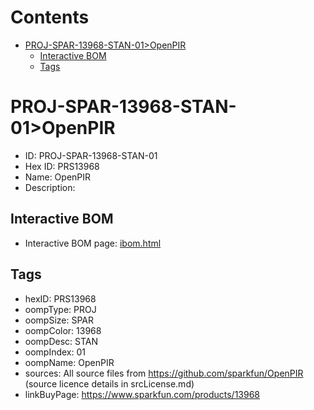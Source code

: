 



Contents
========

* [PROJ-SPAR-13968-STAN-01>OpenPIR](#proj-spar-13968-stan-01openpir)
	* [Interactive BOM](#interactive-bom)
	* [Tags](#tags)

# PROJ-SPAR-13968-STAN-01>OpenPIR

- ID: PROJ-SPAR-13968-STAN-01
- Hex ID: PRS13968
- Name: OpenPIR
- Description: 

## Interactive BOM

- Interactive BOM page: [ibom.html](kicad/bom/ibom.html)

## Tags

- hexID: PRS13968
- oompType: PROJ
- oompSize: SPAR
- oompColor: 13968
- oompDesc: STAN
- oompIndex: 01
- oompName: OpenPIR
- sources: All source files from https://github.com/sparkfun/OpenPIR (source licence details in srcLicense.md)
- linkBuyPage: https://www.sparkfun.com/products/13968
